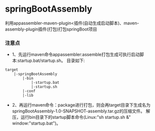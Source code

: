 # springBootAssembly
利用appassembler-maven-plugin<插件(自动生成启动脚本)、maven-assembly-plugin插件(打包)打包springBoot项目

### 注意点
- 1、先运行maven命令appassembler:assemble打包生成可执行启动脚本:startup.bat/startup.sh。
目录如下:
```
target
    |-springBootAssembly
        |-bin
            |-startup.bat
            |-startup.sh
        |-conf
        |-lib
```
- 2、再运行maven命令：package进行打包，则会再target目录下生成名为springBootAssembly-1.0-SNAPSHOT-assembly.tar.gz的压缩文件。
解压，运行bin目录下的startup脚本命令(Linux:"sh startup.sh &" window:"startup.bat")。
